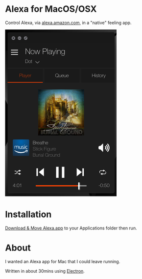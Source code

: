 # Alexa for MacOS/OSX
Control Alexa, via [alexa.amazon.com](http://alexa.amazon.com), in a "native" feeling app.

![Screenshot](screenshot.png)

# Installation
[Download & Move Alexa.app](Alexa.app) to your Applications folder then run.

# About
I wanted an Alexa app for Mac that I could leave running.

Written in about 30mins using [Electron](http://electron.atom.io/).



